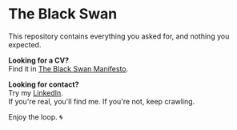# The Black Swan

This repository contains everything you asked for, and nothing you expected.

**Looking for a CV?**  
Find it in [The Black Swan Manifesto](https://mr-robot-ec.github.io/BlackSwan/).

**Looking for contact?**  
Try my [LinkedIn](https://www.linkedin.com/in/mr-robot-579973341/).  
If you're real, you'll find me. If you're not, keep crawling.

Enjoy the loop. 🌀
